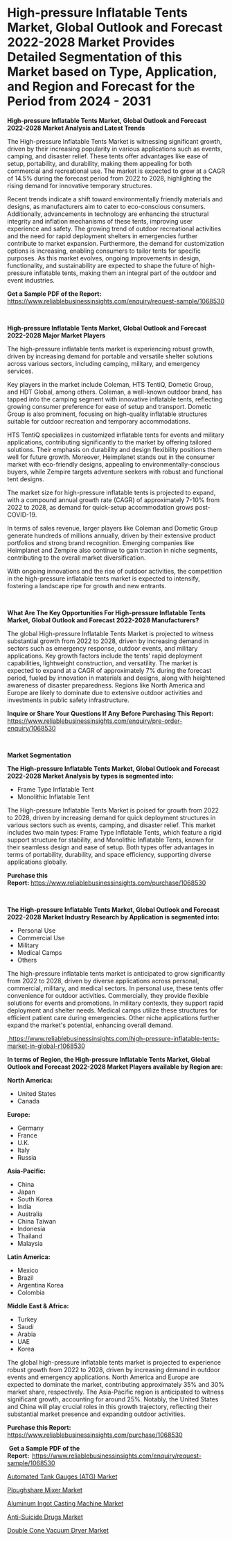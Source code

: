 <p><h1>High-pressure Inflatable Tents Market, Global Outlook and Forecast 2022-2028 Market Provides Detailed Segmentation of this Market based on Type, Application, and Region and Forecast for the Period from 2024 - 2031</h1></p><p><strong>High-pressure Inflatable Tents Market, Global Outlook and Forecast 2022-2028 Market Analysis and Latest Trends</strong></p>
<p><p>The High-pressure Inflatable Tents Market is witnessing significant growth, driven by their increasing popularity in various applications such as events, camping, and disaster relief. These tents offer advantages like ease of setup, portability, and durability, making them appealing for both commercial and recreational use. The market is expected to grow at a CAGR of 14.5% during the forecast period from 2022 to 2028, highlighting the rising demand for innovative temporary structures.</p><p>Recent trends indicate a shift toward environmentally friendly materials and designs, as manufacturers aim to cater to eco-conscious consumers. Additionally, advancements in technology are enhancing the structural integrity and inflation mechanisms of these tents, improving user experience and safety. The growing trend of outdoor recreational activities and the need for rapid deployment shelters in emergencies further contribute to market expansion. Furthermore, the demand for customization options is increasing, enabling consumers to tailor tents for specific purposes. As this market evolves, ongoing improvements in design, functionality, and sustainability are expected to shape the future of high-pressure inflatable tents, making them an integral part of the outdoor and event industries.</p></p>
<p><strong>Get a Sample PDF of the Report:&nbsp;</strong> <a href="https://www.reliablebusinessinsights.com/enquiry/request-sample/1068530">https://www.reliablebusinessinsights.com/enquiry/request-sample/1068530</a></p>
<p>&nbsp;</p>
<p><strong>High-pressure Inflatable Tents Market, Global Outlook and Forecast 2022-2028 Major Market Players</strong></p>
<p><p>The high-pressure inflatable tents market is experiencing robust growth, driven by increasing demand for portable and versatile shelter solutions across various sectors, including camping, military, and emergency services. </p><p>Key players in the market include Coleman, HTS TentiQ, Dometic Group, and HDT Global, among others. Coleman, a well-known outdoor brand, has tapped into the camping segment with innovative inflatable tents, reflecting growing consumer preference for ease of setup and transport. Dometic Group is also prominent, focusing on high-quality inflatable structures suitable for outdoor recreation and temporary accommodations.</p><p>HTS TentiQ specializes in customized inflatable tents for events and military applications, contributing significantly to the market by offering tailored solutions. Their emphasis on durability and design flexibility positions them well for future growth. Moreover, Heimplanet stands out in the consumer market with eco-friendly designs, appealing to environmentally-conscious buyers, while Zempire targets adventure seekers with robust and functional tent designs.</p><p>The market size for high-pressure inflatable tents is projected to expand, with a compound annual growth rate (CAGR) of approximately 7-10% from 2022 to 2028, as demand for quick-setup accommodation grows post-COVID-19.</p><p>In terms of sales revenue, larger players like Coleman and Dometic Group generate hundreds of millions annually, driven by their extensive product portfolios and strong brand recognition. Emerging companies like Heimplanet and Zempire also continue to gain traction in niche segments, contributing to the overall market diversification.</p><p>With ongoing innovations and the rise of outdoor activities, the competition in the high-pressure inflatable tents market is expected to intensify, fostering a landscape ripe for growth and new entrants.</p></p>
<p>&nbsp;</p>
<p><strong>What Are The Key Opportunities For High-pressure Inflatable Tents Market, Global Outlook and Forecast 2022-2028 Manufacturers?</strong></p>
<p><p>The global High-pressure Inflatable Tents Market is projected to witness substantial growth from 2022 to 2028, driven by increasing demand in sectors such as emergency response, outdoor events, and military applications. Key growth factors include the tents' rapid deployment capabilities, lightweight construction, and versatility. The market is expected to expand at a CAGR of approximately 7% during the forecast period, fueled by innovation in materials and designs, along with heightened awareness of disaster preparedness. Regions like North America and Europe are likely to dominate due to extensive outdoor activities and investments in public safety infrastructure.</p></p>
<p><strong>Inquire or Share Your Questions If Any Before Purchasing This Report:</strong> <a href="https://www.reliablebusinessinsights.com/enquiry/pre-order-enquiry/1068530">https://www.reliablebusinessinsights.com/enquiry/pre-order-enquiry/1068530</a></p>
<p>&nbsp;</p>
<p><strong>Market Segmentation</strong></p>
<p><strong>The High-pressure Inflatable Tents Market, Global Outlook and Forecast 2022-2028 Market Analysis by types is segmented into:</strong></p>
<p><ul><li>Frame Type Inflatable Tent</li><li>Monolithic Inflatable Tent</li></ul></p>
<p><p>The High-pressure Inflatable Tents Market is poised for growth from 2022 to 2028, driven by increasing demand for quick deployment structures in various sectors such as events, camping, and disaster relief. This market includes two main types: Frame Type Inflatable Tents, which feature a rigid support structure for stability, and Monolithic Inflatable Tents, known for their seamless design and ease of setup. Both types offer advantages in terms of portability, durability, and space efficiency, supporting diverse applications globally.</p></p>
<p><strong>Purchase this Report:&nbsp;</strong><a href="https://www.reliablebusinessinsights.com/purchase/1068530">https://www.reliablebusinessinsights.com/purchase/1068530</a></p>
<p>&nbsp;</p>
<p><strong>The High-pressure Inflatable Tents Market, Global Outlook and Forecast 2022-2028 Market Industry Research by Application is segmented into:</strong></p>
<p><ul><li>Personal Use</li><li>Commercial Use</li><li>Military</li><li>Medical Camps</li><li>Others</li></ul></p>
<p><p>The high-pressure inflatable tents market is anticipated to grow significantly from 2022 to 2028, driven by diverse applications across personal, commercial, military, and medical sectors. In personal use, these tents offer convenience for outdoor activities. Commercially, they provide flexible solutions for events and promotions. In military contexts, they support rapid deployment and shelter needs. Medical camps utilize these structures for efficient patient care during emergencies. Other niche applications further expand the market's potential, enhancing overall demand.</p></p>
<p><a href="https://www.reliablebusinessinsights.com/high-pressure-inflatable-tents-market-in-global-r1068530">&nbsp;https://www.reliablebusinessinsights.com/high-pressure-inflatable-tents-market-in-global-r1068530</a></p>
<p><strong>In terms of Region, the High-pressure Inflatable Tents Market, Global Outlook and Forecast 2022-2028 Market Players available by Region are:</strong></p>
<p>
    <p> <strong> North America: </strong>
        <ul>
            <li>United States</li>
            <li>Canada</li>
        </ul>
        </p> 
    <p> <strong> Europe: </strong>
        <ul>
            <li>Germany</li>
            <li>France</li>
            <li>U.K.</li>
            <li>Italy</li>
            <li>Russia</li>
        </ul>
        </p> 
    <p> <strong> Asia-Pacific: </strong>
        <ul>
            <li>China</li>
            <li>Japan</li>
            <li>South Korea</li>
            <li>India</li>
            <li>Australia</li>
            <li>China Taiwan</li>
            <li>Indonesia</li>
            <li>Thailand</li>
            <li>Malaysia</li>
        </ul>
        </p> 
    <p> <strong> Latin America: </strong>
        <ul>
            <li>Mexico</li>
            <li>Brazil</li>
            <li>Argentina Korea</li>
            <li>Colombia</li>
        </ul>
        </p> 
    <p> <strong> Middle East & Africa: </strong>
        <ul>
            <li>Turkey</li>
            <li>Saudi</li>
            <li>Arabia</li>
            <li>UAE</li>
            <li>Korea</li>
        </ul>
    </p>
    </p>
<p><p>The global high-pressure inflatable tents market is projected to experience robust growth from 2022 to 2028, driven by increasing demand in outdoor events and emergency applications. North America and Europe are expected to dominate the market, contributing approximately 35% and 30% market share, respectively. The Asia-Pacific region is anticipated to witness significant growth, accounting for around 25%. Notably, the United States and China will play crucial roles in this growth trajectory, reflecting their substantial market presence and expanding outdoor activities.</p></p>
<p><strong>Purchase this Report: </strong><a href="https://www.reliablebusinessinsights.com/purchase/1068530">https://www.reliablebusinessinsights.com/purchase/1068530</a></p>
<p>&nbsp;<strong>Get a Sample PDF of the Report:&nbsp;&nbsp;</strong><a href="https://www.reliablebusinessinsights.com/enquiry/request-sample/1068530">https://www.reliablebusinessinsights.com/enquiry/request-sample/1068530</a></p>
<p><strong></strong></p>
<p><p><a href="https://medium.com/@stephanmorissette/global-automated-tank-gauges-atg-market-opportunities-and-forecast-for-period-from-2024-to-2031-fc48f62483cc">Automated Tank Gauges (ATG) Market</a></p><p><a href="https://www.linkedin.com/pulse/ploughshare-mixer-market-share-size-trends-industry-analysis-a7bke?trackingId=E2BpRZdbTUuG1VWjQMb%2F%2Fg%3D%3D">Ploughshare Mixer Market</a></p><p><a href="https://www.linkedin.com/pulse/aluminum-ingot-casting-machine-market-size-growth-trends-statistics-hxfle?trackingId=u4udC7NuRAyjlZ8PbIQ%2FHA%3D%3D">Aluminum Ingot Casting Machine Market</a></p><p><a href="https://medium.com/@stephanmorissette/anti-suicide-drugs-market-outlook-and-forecast-from-2024-to-2031-bc945c360b96">Anti-Suicide Drugs Market</a></p><p><a href="https://www.linkedin.com/pulse/booming-double-cone-vacuum-dryer-market-sector-analysis-growth-ldjse?trackingId=OBWZRtaKSEq8rb69HNzv4g%3D%3D">Double Cone Vacuum Dryer Market</a></p></p>